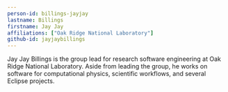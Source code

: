 ```yaml
---
person-id: billings-jayjay
lastname: Billings
firstname: Jay Jay
affiliations: ["Oak Ridge National Laboratory"]
github-id: jayjaybillings
---
```

Jay Jay Billings is the group lead for research software engineering
at Oak Ridge National Laboratory. Aside from leading the group, he
works on software for computational physics, scientific workflows, and
several Eclipse projects.